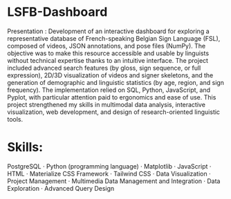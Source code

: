 # LSFB-Dashboard
Presentation :
Development of an interactive dashboard for exploring a representative database of French-speaking Belgian Sign Language (FSL), composed of videos, JSON annotations, and pose files (NumPy). The objective was to make this resource accessible and usable by linguists without technical expertise thanks to an intuitive interface. The project included advanced search features (by gloss, sign sequence, or full expression), 2D/3D visualization of videos and signer skeletons, and the generation of demographic and linguistic statistics (by age, region, and sign frequency). The implementation relied on SQL, Python, JavaScript, and Pyplot, with particular attention paid to ergonomics and ease of use. This project strengthened my skills in multimodal data analysis, interactive visualization, web development, and design of research-oriented linguistic tools. 

# Skills: 
PostgreSQL · Python (programming language) · Matplotlib · JavaScript · HTML · Materialize CSS Framework · Tailwind CSS · Data Visualization · Project Management · Multimedia Data Management and Integration · Data Exploration · Advanced Query Design
